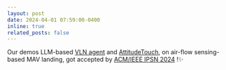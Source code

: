 ```yaml
---
layout: post
date: 2024-04-01 07:59:00-0400
inline: true
related_posts: false
---
```


Our demos LLM-based [VLN agent](https://ieeexplore.ieee.org/document/10577302) and [AttitudeTouch](https://ieeexplore.ieee.org/abstract/document/10577295), on air-flow sensing-based MAV landing, got accepted by [ACM/IEEE IPSN 2024](https://ipsn.acm.org/2024/) !✨
